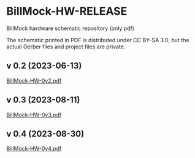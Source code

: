 # BillMock-HW-RELEASE
BillMock hardware schematic repository (only pdf)

The schematic printed in PDF is distributed under CC BY-SA 3.0, but the actual Gerber files and project files are private.

## v 0.2 (2023-06-13)
[BillMock-HW-0v2.pdf](sch/BillMock-HW-0v2.pdf)

## v 0.3 (2023-08-11)
[BillMock-HW-0v3.pdf](sch/BillMock-HW-0v3.pdf)

## v 0.4 (2023-08-30)
[BillMock-HW-0v4.pdf](sch/BillMock-HW-0v4.pdf)
